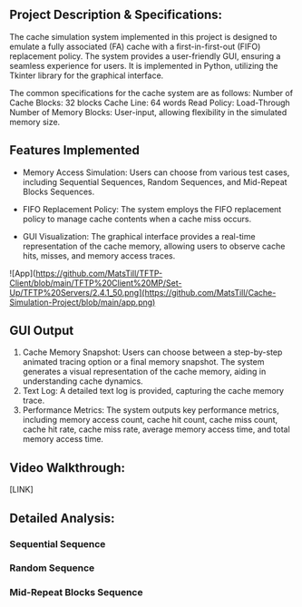 ## Project Description & Specifications:
The cache simulation system implemented in this project is designed to emulate a fully associated (FA) cache with a first-in-first-out (FIFO) replacement policy. The system provides a user-friendly GUI, ensuring a seamless experience for users. It is implemented in Python, utilizing the Tkinter library for the graphical interface.

The common specifications for the cache system are as follows:
Number of Cache Blocks: 32 blocks
Cache Line: 64 words
Read Policy: Load-Through
Number of Memory Blocks: User-input, allowing flexibility in the simulated memory size.

## Features Implemented
- Memory Access Simulation: Users can choose from various test cases, including Sequential Sequences, Random Sequences, and Mid-Repeat Blocks Sequences.

- FIFO Replacement Policy: The system employs the FIFO replacement policy to manage cache contents when a cache miss occurs.

- GUI Visualization: The graphical interface provides a real-time representation of the cache memory, allowing users to observe cache hits, misses, and memory access traces.

![App](https://github.com/MatsTill/TFTP-Client/blob/main/TFTP%20Client%20MP/Set-Up/TFTP%20Servers/2.4.1_50.png](https://github.com/MatsTill/Cache-Simulation-Project/blob/main/app.png)


## GUI Output
1. Cache Memory Snapshot: Users can choose between a step-by-step animated tracing option or a final memory snapshot. The system generates a visual representation of the cache memory, aiding in understanding cache dynamics.
2. Text Log: A detailed text log is provided, capturing the cache memory trace.
3. Performance Metrics: The system outputs key performance metrics, including memory access count, cache hit count, cache miss count, cache hit rate, cache miss rate, average memory access time, and total memory access time.

## Video Walkthrough:
[LINK]

## Detailed Analysis:

### Sequential Sequence

### Random Sequence

### Mid-Repeat Blocks Sequence

